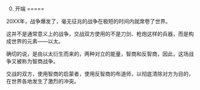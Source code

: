 0.  开端
=====

20XX年，战争爆发了，毫无征兆的战争在极短的时间内就席卷了世界。

这并不是通常意义上的战争，交战双方使用的不是刀剑、枪炮这样的兵器，而是构成世界的元素——以太。

确切的说，是由以太衍生而来的，两种对立的能量，智商和反智商，因此，这场战争又被称为智商战争。

交战的双方，使用智商的启蒙者，使用反智商的布道师，以彻底清除对方为目的，在世界各地发生了激烈的冲突。

